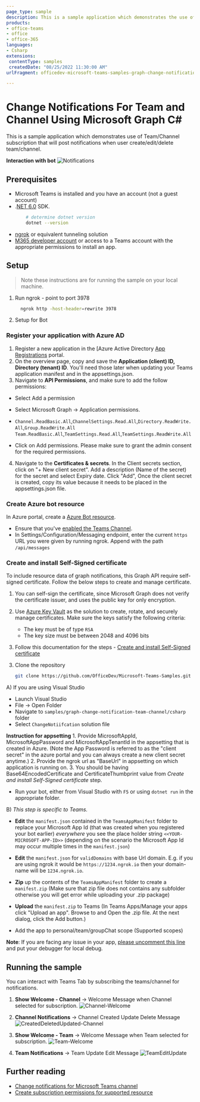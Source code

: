 ```yaml
---
page_type: sample
description: This is a sample application which demonstrates the use of team/Channel subscription that will post notifications when user create/edit/delete team/channel.
products:
- office-teams
- office
- office-365
languages:
- Csharp
extensions: 
 contentType: samples
 createdDate: "08/25/2022 11:30:00 AM"
urlFragment: officedev-microsoft-teams-samples-graph-change-notification-team-channel

---
```


# Change Notifications For Team and Channel Using Microsoft Graph C#

This is a sample application which demonstrates use of Team/Channel subscription that will post notifications when user create/edit/delete team/channel.

**Interaction with bot**
![Notifications](ChangeNotification/Images/ChangeNotifications.gif)

## Prerequisites

- Microsoft Teams is installed and you have an account (not a guest account)
-  .[NET 6.0](https://dotnet.microsoft.com/en-us/download) SDK.
    ```bash
        # determine dotnet version
        dotnet --version
    ```
-  [ngrok](https://ngrok.com/) or equivalent tunneling solution
-  [M365 developer account](https://docs.microsoft.com/en-us/microsoftteams/platform/concepts/build-and-test/prepare-your-o365-tenant) or access to a Teams account with the appropriate permissions to install an app.

## Setup

> Note these instructions are for running the sample on your local machine.

1) Run ngrok - point to port 3978

   ```bash
     ngrok http -host-header=rewrite 3978
   ```  

2) Setup for Bot

### Register your application with Azure AD

1. Register a new application in the [Azure Active Directory [App Registrations](https://go.microsoft.com/fwlink/?linkid=2083908) portal.
2. On the overview page, copy and save the **Application (client) ID, Directory (tenant) ID**. You'll need those later when updating your Teams application manifest and in the appsettings.json.
3. Navigate to **API Permissions**, and make sure to add the follow permissions:
-   Select Add a permission
-   Select Microsoft Graph -> Application permissions.
   - `Channel.ReadBasic.All`,`ChannelSettings.Read.All`,`Directory.ReadWrite.All`,`Group.ReadWrite.All`
    `Team.ReadBasic.All`,`TeamSettings.Read.All`,`TeamSettings.ReadWrite.All`

-   Click on Add permissions. Please make sure to grant the admin consent for the required permissions.

4. Navigate to the **Certificates & secrets**. In the Client secrets section, click on "+ New client secret". Add a description (Name of the secret) for the secret and select Expiry date. Click "Add", Once the client secret is created, copy its value because it needs to be placed in the appsettings.json file.

### Create Azure bot resource

In Azure portal, create a [Azure Bot resource](https://docs.microsoft.com/en-us/azure/bot-service/bot-builder-authentication?view=azure-bot-service-4.0&tabs=csharp%2Caadv2).

- Ensure that you've [enabled the Teams Channel](https://docs.microsoft.com/en-us/azure/bot-service/channel-connect-teams?view=azure-bot-service-4.0).
- In Settings/Configuration/Messaging endpoint, enter the current `https` URL you were given by running ngrok. Append with the path `/api/messages`

### Create and install Self-Signed certificate

To include resource data of graph notifications, this Graph API require self-signed certificate. Follow the below steps to create and manage certificate.

1. You can self-sign the certificate, since Microsoft Graph does not verify the certificate issuer, and uses the public key for only encryption.

2. Use [Azure Key Vault](https://docs.microsoft.com/en-us/azure/key-vault/key-vault-whatis) as the solution to create, rotate, and securely manage certificates. Make sure the keys satisfy the following criteria:

    - The key must be of type `RSA`
    - The key size must be between 2048 and 4096 bits

3. Follow this documentation for the steps - 
[Create and install Self-Signed certificate](ChangeNotification/CertificateDocumentation/README.md)

3) Clone the repository

    ```bash
    git clone https://github.com/OfficeDev/Microsoft-Teams-Samples.git
    ```

  A) If you are using Visual Studio

  - Launch Visual Studio
  - File -> Open Folder
  - Navigate to `samples/graph-change-notification-team-channel/csharp` folder
  - Select `ChangeNotiifcation` solution file

  **Instruction for appsetting**
    1. Provide MicrosoftAppId, MicrosoftAppPassword and MicrosoftAppTenantId in the appsetting that is created in Azure.
    (Note the App Password is referred to as the "client secret" in the azure portal and you can always create a new client secret anytime.)
    2. Provide the ngrok url as  "BaseUrl" in appsetting on which application is running on.
    3. You should be having Base64EncodedCertificate and CertificateThumbprint value from *Create and install Self-Signed certificate* step.

  - Run your bot, either from Visual Studio with `F5` or using `dotnet run` in the appropriate folder.

  B) *This step is specific to Teams.*

- **Edit** the `manifest.json` contained in the  `TeamsAppManifest` folder to replace your Microsoft App Id (that was created when you registered your bot earlier) *everywhere* you see the place holder string `<<YOUR-MICROSOFT-APP-ID>>` (depending on the scenario the Microsoft App Id may occur multiple times in the `manifest.json`)

- **Edit** the `manifest.json` for `validDomains` with base Url domain. E.g. if you are using ngrok it would be `https://1234.ngrok.io` then your domain-name will be `1234.ngrok.io`.

- **Zip** up the contents of the `TeamsAppManifest` folder to create a `manifest.zip` (Make sure that zip file does not contains any subfolder otherwise you will get error while uploading your .zip package)

- **Upload** the `manifest.zip` to Teams (In Teams Apps/Manage your apps click "Upload an app". Browse to and Open the .zip file. At the next dialog, click the Add button.)

- Add the app to personal/team/groupChat scope (Supported scopes)

**Note**: If you are facing any issue in your app, [please uncomment this line](https://github.com/OfficeDev/Microsoft-Teams-Samples/blob/main/samples/graph-change-notification-team-channel/csharp/ChangeNotification/AdapterWithErrorHandler.cs#L27) and put your debugger for local debug.

## Running the sample

You can interact with Teams Tab by subscribing the teams/channel for notifications.

1. **Show Welcome - Channel** -> Welcome Message when Channel selected for subscription.
![Channel-Welcome](ChangeNotification/Images/Channel-Welcome.PNG)

2. **Channel Notifications** -> Channel Created Update Delete Message
![CreatedDeletedUpdated-Channel](ChangeNotification/Images/CreatedDeletedUpdated-Channel.png)

3. **Show Welcome - Team** -> Welcome Message when Team selected for subscription.
![Team-Welcome](ChangeNotification/Images/Team-Welcome.PNG)

4. **Team Notifications** -> Team Update Edit Message
![TeamEditUpdate](ChangeNotification/Images/TeamEditUpdate.png)


## Further reading
- [Change notifications for Microsoft Teams channel](https://docs.microsoft.com/en-us/graph/teams-changenotifications-team-and-channel)
- [Create subscription permissions for supported resource](https://docs.microsoft.com/en-us/graph/api/subscription-post-subscriptions?view=graph-rest-1.0&tabs=http#team-channel-and-chat)

